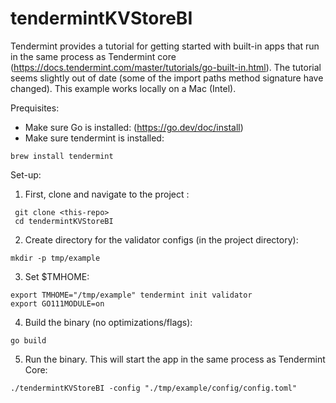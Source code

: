 # tendermintKVStoreBI
Tendermint provides a tutorial for getting started with built-in apps that run in the same process as Tendermint core (https://docs.tendermint.com/master/tutorials/go-built-in.html). The tutorial seems slightly out of date (some of the import paths method signature have changed). This example works locally on a Mac (Intel).

Prequisites: 
- Make sure Go is installed: (https://go.dev/doc/install)
- Make sure tendermint is installed: 
```
brew install tendermint
```

Set-up:
1. First, clone and navigate to the project :
```
 git clone <this-repo>
 cd tendermintKVStoreBI
```


2. Create directory for the validator configs (in the project directory): 
```
mkdir -p tmp/example
```

3. Set $TMHOME: 
```
export TMHOME="/tmp/example" tendermint init validator
export GO111MODULE=on
```

4. Build the binary (no optimizations/flags): 
``` 
go build
```

5. Run the binary. This will start the app in the same process as Tendermint Core: 
```
./tendermintKVStoreBI -config "./tmp/example/config/config.toml"
```

